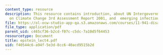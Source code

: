 ```yaml
---
content_type: resource
description: This resource contains introduction, about UN Intergovernmental Panel
  on Climate Change 3rd Assessment Report 2001, and  emerging infectious diseases.
file: https://ol-ocw-studio-app-qa.s3.amazonaws.com/courses/11-941-disaster-vulnerability-and-resilience-spring-2005/f40544c6a94f5e3d8cc640acd9515b2d_epstein_lect4.pdf
file_type: application/pdf
parent_uid: c465cf36-b2cd-f07c-c5dc-7a10d5f64453
resourcetype: Document
title: epstein_lect4.pdf
uid: f40544c6-a94f-5e3d-8cc6-40acd9515b2d
---
```

